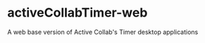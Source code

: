 activeCollabTimer-web
=====================

A web base version of Active Collab's Timer desktop applications